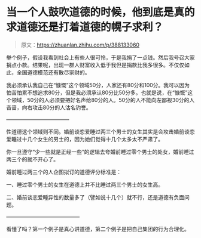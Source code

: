 # 当一个人鼓吹道德的时候，他到底是真的求道德还是打着道德的幌子求利？

> 原文：<https://zhuanlan.zhihu.com/p/388133060>

举个例子，假设我看到社会上有些人很可怜，于是我捐了一点钱。然后我号召大家捐点小款。结果呢，出现一群人财富收入低于我但是捐款比我多很多。不仅仅如此，全国道德模范还有散尽家财的。

我必须承认我自己在“慷慨”这个领域50分，人家还有80分和100分。我可以因为怕苦怕累不想追求80分，但是我必须承认80分比50分多。也就是说，在“慷慨”这个领域，50分的人必须要把好名声给80分的人。50分的人不能向左鄙视30分的人吝啬，向右攻击80分的人沽名钓誉。

————————————

性道德这个领域则不同。婚前谈恋爱睡过两三个男士的女生其实是会攻击婚前谈恋爱睡过十几个女生的男士的，因为她们觉得十几个太多太不严肃了。

你一旦遵守“少一些就是正经一些”的逻辑去夸婚前睡过零个男士的处女，婚前睡过两三个的就不开心了。

婚前睡过两三个的人企图拟订的道德评分标准是：

一、睡过零个男士的女生在道德上并不比睡过两三个男士的女生高。

二、婚前谈恋爱睡异性的数量多了（譬如说十几个）就不行，还是道德有负面问题。

——————————————

看懂了吗？第一个例子是真心讲道德，第二个例子是把自己集团的行为合理化。